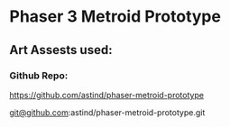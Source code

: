 # Phaser 3 Metroid Prototype


## Art Assests used:



### Github Repo:

https://github.com/astind/phaser-metroid-prototype

git@github.com:astind/phaser-metroid-prototype.git
